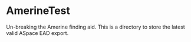 # AmerineTest
Un-breaking the Amerine finding aid. This is a directory to store the latest valid ASpace EAD export.
